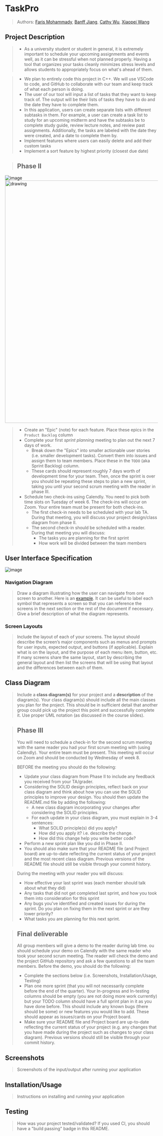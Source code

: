  # TaskPro
 
 > Authors: [Faris Mohammady](https://github.com/faris-mohammady),
 >          [Banff Jiang](http://github.com/banffjiang),
 >          [Cathy Wu](http://github.com/catheiwu),
 >          [Xiaopei Wang](http://gitHub.com/seanxpw)

## Project Description
 > * As a university student or student in general, it is extremely important to schedule your upcoming assignments and events well, as it can be stressful when not planned properly. Having a tool that organizes your tasks cleanly minimizes stress levels and allows students to appropriately focus on what's ahead of them.

 > * We plan to entirely code this project in C++. We will use VSCode to code, and GitHub to collaborate with our team and keep track of what each person is doing. 
 > * The user of our tool will input a list of tasks that they want to keep track of. The output will be their lists of tasks they have to do and the date they have to complete them. 
 > * In this application, users can create separate lists with different subtasks in them. For example, a user can create a task list to study for an upcoming midterm and have the subtasks be to complete study guide, review lecture notes, and review past assignments. Additionally, the tasks are labeled with the date they were created, and a date to complete them by. 
 > * Implement features where users can easily delete and add their custom tasks
 > * Implement a sort feature by highest priority (closest due date)
 
 > ## Phase II
![image](https://github.com/cs100/final-project-fmoha020-cwu247-bjian018-xwang571/assets/146904259/28dcd945-8bae-46bb-8feb-862f08059501)
<img src="https://github.com/cs100/final-project-fmoha020-cwu247-bjian018-xwang571/assets/146904259/28dcd945-8bae-46bb-8feb-862f08059501" alt="drawing" width="800"/>
 > * Create an "Epic" (note) for each feature. Place these epics in the `Product Backlog` column
 > * Complete your first *sprint planning* meeting to plan out the next 7 days of work.
 >   * Break down the "Epics" into smaller actionable user stories (i.e. smaller development tasks). Convert them into issues and assign them to team members. Place these in the `TODO` (aka Sprint Backlog) column.
 >   * These cards should represent roughly 7 days worth of development time for your team. Then, once the sprint is over you should be repeating these steps to plan a new sprint, taking you until your second scrum meeting with the reader in phase III.
 > * Schedule two check-ins using Calendly. You need to pick both time slots on Tuesday of week 6. The check-ins will occur on Zoom. Your entire team must be present for both check-ins.
 >   * The first check-in needs to be scheduled with your lab TA. During that meeting, you will discuss your project design/class diagram from phase II.
 >   * The second check-in should be scheduled with a reader. During that meeting you will discuss:
 >     * The tasks you are planning for the first sprint
 >     * How work will be divided between the team members
## User Interface Specification
 ![image](https://github.com/cs100/final-project-fmoha020-cwu247-bjian018-xwang571/assets/146904259/810adb7f-0b0d-46e6-b2fd-ff0111ae1f4c)


### Navigation Diagram
> Draw a diagram illustrating how the user can navigate from one screen to another. Here is an [example](https://creately.com/diagram/example/ikfqudv82/user-navigation-diagram-classic?r=v). It can be useful to label each symbol that represents a screen so that you can reference the screens in the next section or the rest of the document if necessary. Give a brief description of what the diagram represents.

### Screen Layouts
> Include the layout of each of your screens. The layout should describe the screen’s major components such as menus and prompts for user inputs, expected output, and buttons (if applicable). Explain what is on the layout, and the purpose of each menu item, button, etc. If many screens share the same layout, start by describing the general layout and then list the screens that will be using that layout and the differences between each of them.

## Class Diagram
 > Include a **class diagram(s)** for your project and a **description** of the diagram(s). Your class diagram(s) should include all the main classes you plan for the project. This should be in sufficient detail that another group could pick up the project this point and successfully complete it. Use proper UML notation (as discussed in the course slides).
 
 > ## Phase III
 > You will need to schedule a check-in for the second scrum meeting with the same reader you had your first scrum meeting with (using Calendly). Your entire team must be present. This meeting will occur on Zoom and should be conducted by Wednesday of week 8.
 
 > BEFORE the meeting you should do the following:
 > * Update your class diagram from Phase II to include any feedback you received from your TA/grader.
 > * Considering the SOLID design principles, reflect back on your class diagram and think about how you can use the SOLID principles to improve your design. You should then update the README.md file by adding the following:
 >   * A new class diagram incorporating your changes after considering the SOLID principles.
 >   * For each update in your class diagram, you must explain in 3-4 sentences:
 >     * What SOLID principle(s) did you apply?
 >     * How did you apply it? i.e. describe the change.
 >     * How did this change help you write better code?
 > * Perform a new sprint plan like you did in Phase II.
 > * You should also make sure that your README file (and Project board) are up-to-date reflecting the current status of your project and the most recent class diagram. Previous versions of the README file should still be visible through your commit history.
 
> During the meeting with your reader you will discuss: 
 > * How effective your last sprint was (each member should talk about what they did)
 > * Any tasks that did not get completed last sprint, and how you took them into consideration for this sprint
 > * Any bugs you've identified and created issues for during the sprint. Do you plan on fixing them in the next sprint or are they lower priority?
 > * What tasks you are planning for this next sprint.

 
 > ## Final deliverable
 > All group members will give a demo to the reader during lab time. ou should schedule your demo on Calendly with the same reader who took your second scrum meeting. The reader will check the demo and the project GitHub repository and ask a few questions to all the team members. 
 > Before the demo, you should do the following:
 > * Complete the sections below (i.e. Screenshots, Installation/Usage, Testing)
 > * Plan one more sprint (that you will not necessarily complete before the end of the quarter). Your In-progress and In-testing columns should be empty (you are not doing more work currently) but your TODO column should have a full sprint plan in it as you have done before. This should include any known bugs (there should be some) or new features you would like to add. These should appear as issues/cards on your Project board.
 > * Make sure your README file and Project board are up-to-date reflecting the current status of your project (e.g. any changes that you have made during the project such as changes to your class diagram). Previous versions should still be visible through your commit history. 
 
 ## Screenshots
 > Screenshots of the input/output after running your application
 ## Installation/Usage
 > Instructions on installing and running your application
 ## Testing
 > How was your project tested/validated? If you used CI, you should have a "build passing" badge in this README.
 
